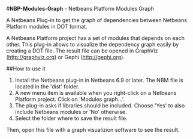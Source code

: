#**NBP-Modules-Graph** - Netbeans Platform Modules Graph

A Netbeans Plug-in to get the graph of dependencies between Netbeans Platform modules in DOT format.

A Netbeans Platform project has a set of modules that depends on each other. This plug-in allows to visualize the dependency graph easily by creating a DOT file. The result file can be opened in GraphViz (http://graphviz.org) or Gephi (http://gephi.org).

##How to use it

1. Install the Netbeans plug-in in Netbeans 6.9 or later. The NBM file is located in the 'dist' folder.
2. A new menu item is available when you right-click on a Netbeans Platform project. Click on 'Modules graph...'.
3. The plug-in asks if libraries should be included. Choose 'Yes' to also include Netbeans modules or 'No' otherwise.
4. Select the folder where to save the result file.

Then, open this file with a graph visualizion software to see the result.


